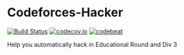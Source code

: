 # Codeforces-Hacker

[![Build Status][1]][2] [![codecov.io][3]][4] [![codebeat][5]][6]

[1]: https://dev.azure.com/hytzongxuan/Codeforces-Hacker/_apis/build/status/Codeforces-Hacker "Build Status badge"
[2]: https://dev.azure.com/hytzongxuan/Codeforces-Hacker/_build?definitionId=2 "Azure Build Status"
[3]: https://codebeat.co/projects/github-com-hytzongxuan-codeforces-hacker-master "Coverage badge"
[4]: https://codecov.io/gh/hytzongxuan/Codeforces-Hacker "Codecov Status"
[5]: https://codebeat.co/badges/58517ac5-5388-452b-a24c-b6e6ace04ec4 "Codebeat badge"
[6]: https://codebeat.co/a/hytzongxuan/projects/github-com-hytzongxuan-codeforces-hacker-master "Codebeat"

Help you automatically hack in Educational Round and Div 3
